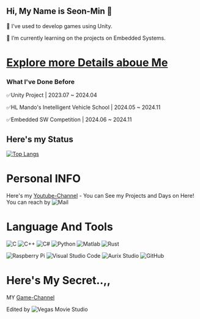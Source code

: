 ## Hi, My Name is Seon-Min 👋
🌱 I've used to develop games using Unity.

🔭 I’m currently learning on the projects on Embedded Systems.

# [Explore more Details aboue Me](https://sweet-burn-478.notion.site/44715b5069a440738d07baa42c7ba646?pvs=4)

### What I've Done Before
✅Unity Project | 2023.07 ~ 2024.04

✅HL Mando's Inetelligent Vehicle School | 2024.05 ~ 2024.11

✅Embedded SW Competition | 2024.06 ~ 2024.11

## Here's my Status 
[![Top Langs](https://github-readme-stats.vercel.app/api/top-langs/?username=Termuni)](https://github.com/anuraghazra/github-readme-stats)

# Personal INFO
Here's my [Youtube-Channel](https://www.youtube.com/@%EA%B0%95%EC%84%A0%EB%AF%BC-d6k/videos) - You can See my Projects and Days on Here!
You can reach by ![Mail](https://img.shields.io/badge/sungad9384@gmail.com-EA4335?style=for-the-badge&logo=gmail&logoColor=white)

# Language And Tools
![C](https://img.shields.io/badge/c-%2300599C.svg?style=for-the-badge&logo=c&logoColor=white) ![C++](https://img.shields.io/badge/c++-%2300599C.svg?style=for-the-badge&logo=c%2B%2B&logoColor=white) ![C#](https://img.shields.io/badge/c%23-%23239120.svg?style=for-the-badge&logo=csharp&logoColor=white) ![Python](https://img.shields.io/badge/python-3670A0?style=for-the-badge&logo=python&logoColor=ffdd54)
![Matlab](https://img.shields.io/badge/Matlab-0058cc?style=for-the-badge) ![Rust](https://img.shields.io/badge/rust-%23000000.svg?style=for-the-badge&logo=rust&logoColor=white)

![Raspberry Pi](https://img.shields.io/badge/-Raspberry_Pi-C51A4A?style=for-the-badge&logo=Raspberry-Pi) ![Visual Studio Code](https://img.shields.io/badge/Visual%20Studio%20Code-0078d7.svg?style=for-the-badge&logo=visual-studio-code&logoColor=white) ![Aurix Studio](https://img.shields.io/badge/Aurix%20Studio-ff9e0f.svg?&style=for-the-badge) ![GitHub](https://img.shields.io/badge/github-%23121011.svg?style=for-the-badge&logo=github&logoColor=white)





# Here's My Secret..,,
MY [Game-Channel](https://www.youtube.com/@%EC%84%B8%EB%B9%A1%EB%A8%B8/videos)

Edited by ![Vegas Movie Studio](https://img.shields.io/badge/Vegas%20Movie%20Studio-1A1A1A.svg?style=for-the-badge)

<!--
[![Anurag's GitHub stats](https://github-readme-stats.vercel.app/api?username=Termuni)](https://github.com/anuraghazra/github-readme-stats)
**Termuni/Termuni** is a ✨ _special_ ✨ repository because its `README.md` (this file) appears on your GitHub profile.
